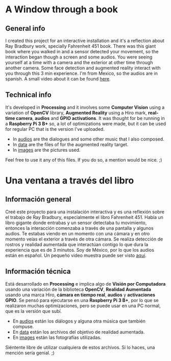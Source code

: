 # A Window through a book

## General info
I created this project for an interactive installation and it's a reflection about Ray Bradbury work, specially Fahrenheit 451 book.
There was this giant book where you walked in and a sensor detected your movement, so the interaction began though a screen and some audios. You were seeing yourself at a time with a camera and the exterior at other time through another camera. Some face detection and augmented reality interact with you through this 3 min experience. I'm from Mexico, so the audios are in spanish.
A small video about it can be found [here](https://drive.google.com/file/d/1Bv6oSpaXm2LuKyH1BMKRu_r4EfbddnVe/view?usp=sharing).

## Technical info
It's developed in **Processing** and it involves some **Computer Vision** using a variation of **OpenCV** library, **Augmented Reality** using a Hiro mark, **real-time camera**, **audios** and **GPIO activations**.
It was thought for be running in a **Raspberry Pi 3 B+** so, a lot of optimizations were made, but it can be used for regular PC that is the version I've uploaded.

* In [audios](audios) are the dialogues and some other music that I also composed.
* In [data](data) are the files of for the augmented reality target.
* In [images](images) are the pictures used.

Feel free to use it any of this files. If you do so, a mention would be nice. ;)

# Una ventana a través del libro

## Información general
Creé este proyecto para una instalación interactiva y es una reflexión sobre el trabajo de Ray Bradbury, especialmente el libro Fahrenheit 451.
Había un libro gigante donde entrabas y un sensor detectaba tu movimiento, entonces la interacción comenzaba a través de una pantalla y algunos audios. Te estabas viendo en un momento con una cámara y en otro momento veías el exterior a través de otra cámara. Se realiza detección de rostros y realidad aumentada que interactúan contigo lo que dura la experiencia que es de 3 minutos. Soy de México, por lo que los audios están en español.
Un pequeño video muestra puede ser visto [aquí](https://drive.google.com/file/d/1Bv6oSpaXm2LuKyH1BMKRu_r4EfbddnVe/view?usp=sharing).

## Información técnica
Está desarrollado en **Processing** e implica algo de **Visión por Computadora** usando una variación de la biblioteca **OpenCV**, **Realidad Aumentada** usando una marca Hiro, **cámara en tiempo real**, **audios** y **activaciones GPIO**.
Se pensó para ejecutarse en una **Raspberry Pi 3 B+**, por lo que se realizaron muchas optimizaciones, pero se puede usar en una PC normal, que es la versión que subí.

* En [audios](audios) están los diálogos y alguna otra música que también compuse.
* En [data](data) están los archivos del objetivo de realidad aumentada.
* En [images](images) están las fotografías utilizadas.

Siéntente libre de utilizar cualquiera de estos archivos. Si lo haces, una mención sería genial. ;)



